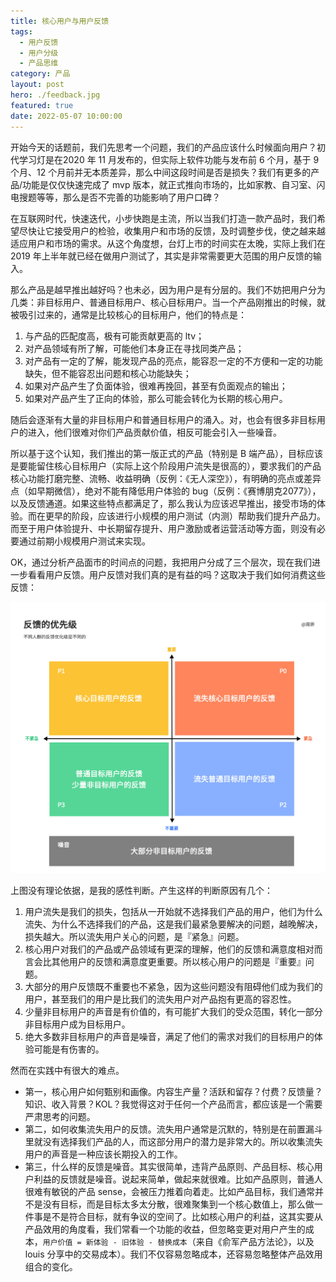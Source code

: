 ```yaml
---
title: 核心用户与用户反馈
tags:
  - 用户反馈
  - 用户分级
  - 产品思维
category: 产品
layout: post
hero: ./feedback.jpg
featured: true
date: 2022-05-07 10:00:00
---
```


开始今天的话题前，我们先思考一个问题，我们的产品应该什么时候面向用户？初代学习灯是在2020 年 11 月发布的，但实际上软件功能与发布前 6 个月，基于 9 个月、12 个月前并无本质差异，那么中间这段时间是否是损失？我们有更多的产品/功能是仅仅快速完成了 mvp 版本，就正式推向市场的，比如家教、自习室、闪电搜题等等，那么是否不完善的功能影响了用户口碑？

在互联网时代，快速迭代，小步快跑是主流，所以当我们打造一款产品时，我们希望尽快让它接受用户的检验，收集用户和市场的反馈，及时调整步伐，使之越来越适应用户和市场的需求。从这个角度想，台灯上市的时间实在太晚，实际上我们在 2019 年上半年就已经在做用户测试了，其实是非常需要更大范围的用户反馈的输入。

那么产品是越早推出越好吗？也未必，因为用户是有分层的。我们不妨把用户分为几类：非目标用户、普通目标用户、核心目标用户。当一个产品刚推出的时候，就被吸引过来的，通常是比较核心的目标用户，他们的特点是：

1. 与产品的匹配度高，极有可能贡献更高的 ltv；
2. 对产品领域有所了解，可能他们本身正在寻找同类产品；
3. 对产品有一定的了解，能发现产品的亮点，能容忍一定的不方便和一定的功能缺失，但不能容忍出问题和核心功能缺失；
4. 如果对产品产生了负面体验，很难再挽回，甚至有负面观点的输出；
5. 如果对产品产生了正向的体验，那么可能会转化为长期的核心用户。

随后会逐渐有大量的非目标用户和普通目标用户的涌入。对，也会有很多非目标用户的进入，他们很难对你们产品贡献价值，相反可能会引入一些噪音。

所以基于这个认知，我们推出的第一版正式的产品（特别是 B 端产品），目标应该是要能留住核心目标用户（实际上这个阶段用户流失是很高的），要求我们的产品核心功能打磨完整、流畅、收益明确（反例：《无人深空》），有明确的亮点或差异点（如早期微信），绝对不能有降低用户体验的 bug（反例：《赛博朋克2077》），以及反馈通道。如果这些特点都满足了，那么我认为应该迟早推出，接受市场的体验。而在更早的阶段，应该进行小规模的用户测试（内测）帮助我们提升产品力。而至于用户体验提升、中长期留存提升、用户激励或者运营活动等方面，则没有必要通过前期小规模用户测试来实现。

OK，通过分析产品面市的时间点的问题，我把用户分成了三个层次，现在我们进一步看看用户反馈。用户反馈对我们真的是有益的吗？这取决于我们如何消费这些反馈：

<div class="mix-light">

![](./images/feedback.jpg)

</div>

上图没有理论依据，是我的感性判断。产生这样的判断原因有几个：

1. 用户流失是我们的损失，包括从一开始就不选择我们产品的用户，他们为什么流失、为什么不选择我们的产品，这是我们最紧急要解决的问题，越晚解决，损失越大。所以流失用户关心的问题，是『紧急』问题。
2. 核心用户对我们的产品或产品领域有更深的理解，他们的反馈和满意度相对而言会比其他用户的反馈和满意度更重要。所以核心用户的问题是『重要』问题。
3. 大部分的用户反馈既不重要也不紧急，因为这些问题没有阻碍他们成为我们的用户，甚至我们的用户是比我们的流失用户对产品抱有更高的容忍性。
4. 少量非目标用户的声音是有价值的，有可能扩大我们的受众范围，转化一部分非目标用户成为目标用户。
5. 绝大多数非目标用户的声音是噪音，满足了他们的需求对我们的目标用户的体验可能是有伤害的。

然而在实践中有很大的难点。

- 第一，核心用户如何甄别和画像。内容生产量？活跃和留存？付费？反馈量？知识、收入背景？KOL？我觉得这对于任何一个产品而言，都应该是一个需要严肃思考的问题。
- 第二，如何收集流失用户的反馈。流失用户通常是沉默的，特别是在前置漏斗里就没有选择我们产品的人，而这部分用户的潜力是非常大的。所以收集流失用户的声音是一种应该长期投入的工作。
- 第三，什么样的反馈是噪音。其实很简单，违背产品原则、产品目标、核心用户利益的反馈就是噪音。说起来简单，做起来就很难。比如产品原则，普通人很难有敏锐的产品 sense，会被压力推着向着走。比如产品目标，我们通常并不是没有目标，而是目标太多太分散，很难聚集到一个核心数值上，那么做一件事是不是符合目标，就有争议的空间了。比如核心用户的利益，这其实要从产品效用的角度看，我们常看一个功能的收益，但忽略变更对用户产生的成本，`用户价值 = 新体验 - 旧体验 - 替换成本`（来自《俞军产品方法论》，以及 louis 分享中的交易成本）。我们不仅容易忽略成本，还容易忽略整体产品效用组合的变化。

